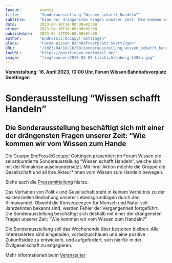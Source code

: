 ```yaml
---
layout:        events
title:         "Sonderausstellung “Wissen schafft Handeln”"
subtitle:      "Eine der drängensten Fragen unserer Zeit: Wie kommen wir vom Wissen zum Handeln?"
date:          2023-04-16T10:00:00+02:00
etime:         2023-04-16T18:00:00+02:00
publishdate:   2023-04-14T00:00:00+01:00
author:        "EndFossil:Occupy! Göttingen"
place:         "Forum Wissen Bahnhofsvorplatz Goettingen"
URL:           "/2023/04/16/10/00/sonderausstellung_wissen_schafft_handeln"
locURL:        "https://goettingen.endfossil.de/"
image:         "/img/banner/2019-03-09-LilaLichtenberg_1405a.jpg"
---
```


**Veranstaltung: 16. April 2023, 10:00 Uhr, Forum Wissen Bahnhofsvorplatz Goettingen**

Sonderausstellung “Wissen schafft Handeln”
===========

Die Sonderausstellung beschäftigt sich mit einer der drängensten Fragen unserer Zeit: “Wie kommen wir vom Wissen zum Hande
-----------

Die Gruppe EndFossil:Occupy! Göttingen präsentiert im Forum Wissen die selbstkuratierte Sonderausstellung “Wissen schafft Handeln”, welche sich mit der Klimakrise auseinandersetzt. Mit ihrer Aktion möchte die Gruppe die Gesellschaft und all ihre Akteur*innen vom Wissen zum Handeln bewegen.

Siehe auch die [Pressemitteilung](/post/2023-04-14_1357-pressemitteilung_zur_unangekündigten_sonderausstellung_wissen_schafft_handeln_im_forum_wissen-endfossiloccupy_göttingen/)
hierzu.

Das Verhalten von Politik und Gesellschaft steht in keinem Verhältnis zu der existenziellen Bedrohung unserer Lebensgrundlagen durch den Klimawandel. Obwohl die Konsequenzen für Mensch und Natur seit Jahrzehnten bekannt sind, werden Fehler der Vergangenheit fortgeführt. Die Sonderausstellung beschäftigt sich deshalb mit einer der drängensten Fragen unserer Zeit: “Wie kommen wir vom Wissen zum Handeln?”

Die Sonderausstellung soll das Wochenende über bestehen bleiben. Alle Interessierten sind eingeladen, vorbeizuschauen und eine positive Zukunftsidee zu entwickeln, und aufgefordert, sich hierfür in der Zivilgesellschaft zu engagieren.

Mehr Informationen beim [Veranstalter](https://goettingen.endfossil.de/)

